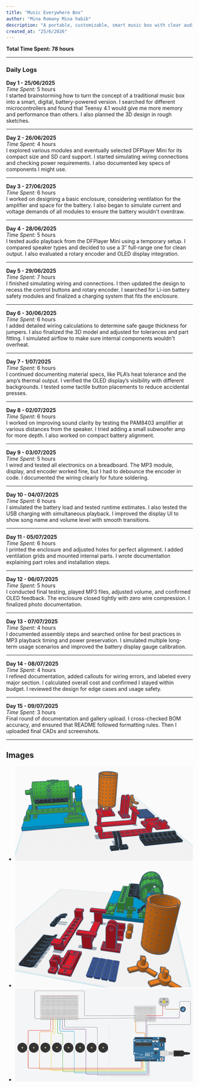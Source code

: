 ```yaml
---
title: "Music Everywhere Box"
author: "Mina Romany Mina habib"
description: "A portable, customizable, smart music box with clear audio output and user-controlled track selection."
created_at: "25/6/2026"
---
```


**Total Time Spent: 78 hours**

---

### Daily Logs

**Day 1 - 25/06/2025**  
*Time Spent:* 5 hours  
I started brainstorming how to turn the concept of a traditional music box into a smart, digital, battery-powered version. I searched for different microcontrollers and found that Teensy 4.1 would give me more memory and performance than others. I also planned the 3D design in rough sketches.

---

**Day 2 - 26/06/2025**  
*Time Spent:* 4 hours  
I explored various modules and eventually selected DFPlayer Mini for its compact size and SD card support. I started simulating wiring connections and checking power requirements. I also documented key specs of components I might use.

---

**Day 3 - 27/06/2025**  
*Time Spent:* 6 hours  
I worked on designing a basic enclosure, considering ventilation for the amplifier and space for the battery. I also began to simulate current and voltage demands of all modules to ensure the battery wouldn't overdraw.

---

**Day 4 - 28/06/2025**  
*Time Spent:* 5 hours  
I tested audio playback from the DFPlayer Mini using a temporary setup. I compared speaker types and decided to use a 3″ full-range one for clean output. I also evaluated a rotary encoder and OLED display integration.

---

**Day 5 - 29/06/2025**  
*Time Spent:* 7 hours  
I finished simulating wiring and connections. I then updated the design to recess the control buttons and rotary encoder. I searched for Li-ion battery safety modules and finalized a charging system that fits the enclosure.

---

**Day 6 - 30/06/2025**  
*Time Spent:* 6 hours  
I added detailed wiring calculations to determine safe gauge thickness for jumpers. I also finalized the 3D model and adjusted for tolerances and part fitting. I simulated airflow to make sure internal components wouldn't overheat.

---

**Day 7 - 1/07/2025**  
*Time Spent:* 6 hours  
I continued documenting material specs, like PLA’s heat tolerance and the amp’s thermal output. I verified the OLED display’s visibility with different backgrounds. I tested some tactile button placements to reduce accidental presses.

---

**Day 8 - 02/07/2025**  
*Time Spent:* 6 hours  
I worked on improving sound clarity by testing the PAM8403 amplifier at various distances from the speaker. I tried adding a small subwoofer amp for more depth. I also worked on compact battery alignment.

---

**Day 9 - 03/07/2025**  
*Time Spent:* 5 hours  
I wired and tested all electronics on a breadboard. The MP3 module, display, and encoder worked fine, but I had to debounce the encoder in code. I documented the wiring clearly for future soldering.

---

**Day 10 - 04/07/2025**  
*Time Spent:* 6 hours  
I simulated the battery load and tested runtime estimates. I also tested the USB charging with simultaneous playback. I improved the display UI to show song name and volume level with smooth transitions.

---

**Day 11 - 05/07/2025**  
*Time Spent:* 6 hours  
I printed the enclosure and adjusted holes for perfect alignment. I added ventilation grids and mounted internal parts. I wrote documentation explaining part roles and installation steps.

---

**Day 12 - 06/07/2025**  
*Time Spent:* 5 hours  
I conducted final testing, played MP3 files, adjusted volume, and confirmed OLED feedback. The enclosure closed tightly with zero wire compression. I finalized photo documentation.

---

**Day 13 - 07/07/2025**  
*Time Spent:* 4 hours  
I documented assembly steps and searched online for best practices in MP3 playback timing and power preservation. I simulated multiple long-term usage scenarios and improved the battery display gauge calibration.

---

**Day 14 - 08/07/2025**  
*Time Spent:* 4 hours  
I refined documentation, added callouts for wiring errors, and labeled every major section. I calculated overall cost and confirmed I stayed within budget. I reviewed the design for edge cases and usage safety.

---

**Day 15 - 09/07/2025**  
*Time Spent:* 3 hours  
Final round of documentation and gallery upload. I cross-checked BOM accuracy, and ensured that README followed formatting rules. Then I uploaded final CADs and screenshots.

---


## Images
- ![alt text](image1.png) 
- ![alt text](image2.png) 
- ![alt text](image.png)
